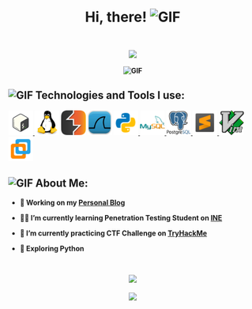 
<h1 align="center">
<abc>
  <br><b> Hi, there! <b><img src="https://media.giphy.com/media/Ii4jfLGmdmWWhcVTG3/giphy-downsized.gif" width="30" alt="GIF">
</abc>
</h1>
<br>

<p align="center">
  <img src="https://readme-typing-svg.herokuapp.com?size=25&font=Bebas+Neue&duration=5006&center=true&color=0EF7F7&lines=I'm+Cristhian%2C+Cybersecurity+Student+💻">
</p>

<p align="center">
<img height="290px" width="500px" alt="GIF" src="https://media.giphy.com/media/6utNxL2fGvEL5tFBZr/giphy.gif">
</p>
<be>
<h2></h2>
<h2 align="left"><img src="https://media.giphy.com/media/f4UxNndPLPiMArnqNB/giphy.gif" width="60" alt="GIF">
<b> Technologies and Tools I use: </b></h2>

<p align="left">
  <a href="https://www.gnu.org/software/bash/" target="_blank" rel="noreferrer"> <img src="images/bash.png" alt="bash" width="50" height="50"/> </a> 
  <a href="https://www.linux.org/" target="_blank" rel="noreferrer"> <img src="images/tux.png" alt="linux" width="50" height="50"/></a>
  <a href="https://portswigger.net/burp" target="_blank" rel="noreferrer"> <img src="images/burp_suite.png" alt="burp suite" width="50" height="50"/></a>
  <a href="https://www.wireshark.org/" target="_blank" rel="noreferrer"> <img src="images/wireshark.png" alt="burp suite" width="50" height="50"/></a>
  <a href="https://www.python.org" target="_blank" rel="noreferrer"> <img src="images/python.png" alt="python" width="50" height="50"/> </a>
  <a href="https://www.mysql.com/" target="_blank" rel="noreferrer"> <img src="images/mysql.png" alt="mysql" width="50" height="50"/> </a> 
  <a href="https://www.postgresql.org" target="_blank" rel="noreferrer"> <img src="images/postgresql.png" alt="postgresql" width="50" height="50"/> </a> 
  <a href="https://www.sublimetext.com/" target="_blank" rel="noreferrer"> <img src="images/sublime.png" alt="sublime Text" width="50" height="50"/> </a>
  <a href="https://www.vim.org/" target="_blank" rel="noreferrer"> <img src="images/vim.png" alt="vim" width="50" height="50"/> </a>
  <a href="https://www.vmware.com/" target="_blank" rel="noreferrer"> <img src="images/vmware.png" alt="vmware" width="50" height="50"/> </a>
</p>

 
 <h2></h2>
<h2 align="left"><img src="https://media.giphy.com/media/XHLtoiM5aKEuEqFjIe/giphy.gif" width="60" alt="GIF"><b> About Me: </b></h2>

  
+ 🚀 **Working on my** [Personal Blog](https://cristhianmt.github.io)
  
+ 👨‍💻 **I’m currently learning Penetration Testing Student on** [INE](https://my.ine.com/)

+ 🌱 **I’m currently practicing CTF Challenge on** [TryHackMe](https://tryhackme.com/p/Bl34k)

+ 🔭 **Exploring Python**


<br>
<p align="center" >
<a href="https://github.com/anuraghazra/github-readme-stats"> 
    <img  src="https://github-readme-stats.vercel.app/api?username=cristhianmt&&show_icons=true&theme=github_dark"/>
  </a>
<br>
<br>
<a href="https://github.com/anuraghazra/github-readme-stats"> 
    <img  src="https://github-readme-stats.vercel.app/api/top-langs/?username=cristhianmt&layout=compact&&theme=github_dark"/>
  </a>
</p>



